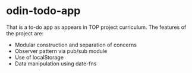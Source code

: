 # odin-todo-app
That is a to-do app as appears in TOP project curriculum. The features of the project are:
- Modular construction and separation of concerns
- Observer pattern via pub/sub module
- Use of localStorage
- Data manipulation using date-fns
